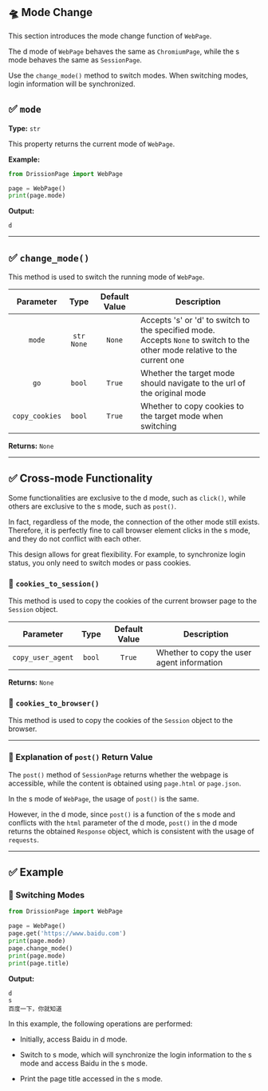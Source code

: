 🛸 Mode Change
---

This section introduces the mode change function of `WebPage`.

The d mode of `WebPage` behaves the same as `ChromiumPage`, while the s mode behaves the same as `SessionPage`.

Use the `change_mode()` method to switch modes. When switching modes, login information will be synchronized.

## ✅️️ `mode`

**Type:** `str`

This property returns the current mode of `WebPage`.

**Example:**

```python
from DrissionPage import WebPage

page = WebPage()
print(page.mode)
```

**Output:**

```shell
d
```
---

## ✅️️ `change_mode()`

This method is used to switch the running mode of `WebPage`.

| Parameter        | Type             | Default Value | Description                                                |
|:----------------:|:----------------:|:-------------:| ---------------------------------------------------------- |
| `mode`           | `str`<br/>`None` | `None`        | Accepts 's' or 'd' to switch to the specified mode.<br/>Accepts `None` to switch to the other mode relative to the current one |
| `go`             | `bool`           | `True`        | Whether the target mode should navigate to the url of the original mode |
| `copy_cookies`   | `bool`           | `True`        | Whether to copy cookies to the target mode when switching  |

**Returns:** `None`

---

## ✅️️ Cross-mode Functionality

Some functionalities are exclusive to the d mode, such as `click()`, while others are exclusive to the s mode, such as `post()`.

In fact, regardless of the mode, the connection of the other mode still exists. Therefore, it is perfectly fine to call browser element clicks in the s mode, and they do not conflict with each other.

This design allows for great flexibility. For example, to synchronize login status, you only need to switch modes or pass cookies.

### 📌 `cookies_to_session()`

This method is used to copy the cookies of the current browser page to the `Session` object.

| Parameter               | Type      | Default Value | Description             |
|:-----------------------:|:---------:|:-------------:| ----------------------- |
| `copy_user_agent`       | `bool`    | `True`        | Whether to copy the user agent information |

**Returns:** `None`

### 📌 `cookies_to_browser()`

This method is used to copy the cookies of the `Session` object to the browser.

---

### 📌 Explanation of `post()` Return Value

The `post()` method of `SessionPage` returns whether the webpage is accessible, while the content is obtained using `page.html` or `page.json`.

In the s mode of `WebPage`, the usage of `post()` is the same.

However, in the d mode, since `post()` is a function of the s mode and conflicts with the `html` parameter of the d mode, `post()` in the d mode returns the obtained `Response` object, which is consistent with the usage of `requests`.

---

## ✅️️ Example

### 📌 Switching Modes

```python
from DrissionPage import WebPage

page = WebPage()
page.get('https://www.baidu.com')
print(page.mode)
page.change_mode()
print(page.mode)
print(page.title)
```

**Output:**

```shell
d
s
百度一下，你就知道
```

In this example, the following operations are performed:

- Initially, access Baidu in d mode.

- Switch to s mode, which will synchronize the login information to the s mode and access Baidu in the s mode.

- Print the page title accessed in the s mode.

